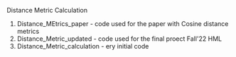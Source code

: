 Distance Metric Calculation

1. Distance_MEtrics_paper - code used for the paper with Cosine distance metrics
2. Distance_Metric_updated - code used for the final proect Fall'22 HML
3. Distance_Metric_calculation - ery initial code

